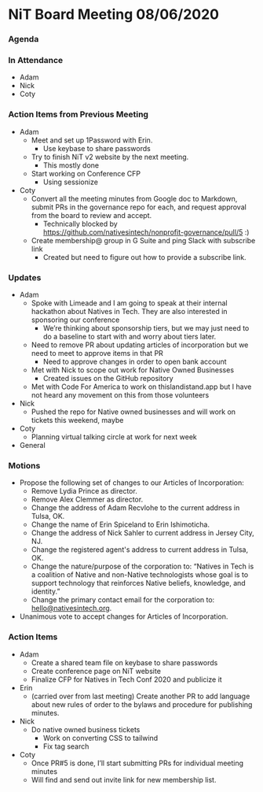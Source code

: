 # NiT Board Meeting 08/06/2020

### Agenda

### In Attendance

* Adam
* Nick
* Coty

### Action Items from Previous Meeting

* Adam
    * Meet and set up 1Password with Erin.
        * Use keybase to share passwords
    * Try to finish NiT v2 website by the next meeting.
        * This mostly done
    * Start working on Conference CFP
        * Using sessionize
* Coty
    * Convert all the meeting minutes from Google doc to Markdown, submit PRs in the governance repo for each, and request approval from the board to review and accept.
        * Technically blocked by https://github.com/nativesintech/nonprofit-governance/pull/5 :)
    * Create membership@ group in G Suite and ping Slack with subscribe link
        * Created but need to figure out how to provide a subscribe link.

### Updates

* Adam
    * Spoke with Limeade and I am going to speak at their internal hackathon about Natives in Tech. They are also interested in sponsoring our conference
        * We’re thinking about sponsorship tiers, but we may just need to do a baseline to start with and worry about tiers later.
    * Need to remove PR about updating articles of incorporation but we need to meet to approve items in that PR
        * Need to approve changes in order to open bank account
    * Met with Nick to scope out work for Native Owned Businesses
        * Created issues on the GitHub repository
    * Met with Code For America to work on thislandistand.app but I have not heard any movement on this from those volunteers
* Nick
    * Pushed the repo for Native owned businesses and will work on tickets this weekend, maybe
* Coty
    * Planning virtual talking circle at work for next week
* General

### Motions

* Propose the following set of changes to our Articles of Incorporation:
    * Remove Lydia Prince as director.
    * Remove Alex Clemmer as director.
    * Change the address of Adam Recvlohe to the current address in Tulsa, OK.
    * Change the name of Erin Spiceland to Erin Ishimoticha.
    * Change the address of Nick Sahler to current address in Jersey City, NJ.
    * Change the registered agent's address to current address in Tulsa, OK.
    * Change the nature/purpose of the corporation to: “Natives in Tech is a coalition of Native and non-Native technologists whose goal is to support technology that reinforces Native beliefs, knowledge, and identity.”
    * Change the primary contact email for the corporation to: hello@nativesintech.org.
* Unanimous vote to accept changes for Articles of Incorporation.

### Action Items

* Adam
    * Create a shared team file on keybase to share passwords
    * Create conference page on NiT website
    * Finalize CFP for Natives in Tech Conf 2020 and publicize it
* Erin
    * (carried over from last meeting) Create another PR to add language about new rules of order to the bylaws and procedure for publishing minutes.
* Nick
    * Do native owned business tickets
        * Work on converting CSS to tailwind
        * Fix tag search
* Coty
    * Once PR#5 is done, I’ll start submitting PRs for individual meeting minutes
    * Will find and send out invite link for new membership list.
